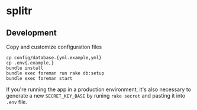 # splitr

## Development

Copy and customize configuration files

```
cp config/database.{yml.example,yml}
cp .env{.example,}
bundle install
bundle exec foreman run rake db:setup
bundle exec foreman start
```

If you're running the app in a production environment, it's also
necessary to generate a new `SECRET_KEY_BASE` by runing `rake secret`
and pasting it into `.env` file.
